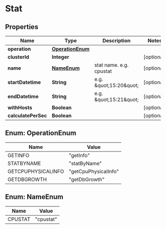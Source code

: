 

# Stat


## Properties

| Name | Type | Description | Notes |
|------------ | ------------- | ------------- | -------------|
|**operation** | [**OperationEnum**](#OperationEnum) |  |  |
|**clusterId** | **Integer** |  |  [optional] |
|**name** | [**NameEnum**](#NameEnum) | stat name. e.g. cpustat |  [optional] |
|**startDatetime** | **String** | e.g. \&quot;15:20\&quot; |  [optional] |
|**endDatetime** | **String** | e.g. \&quot;15:21\&quot; |  [optional] |
|**withHosts** | **Boolean** |  |  [optional] |
|**calculatePerSec** | **Boolean** |  |  [optional] |



## Enum: OperationEnum

| Name | Value |
|---- | -----|
| GETINFO | &quot;getInfo&quot; |
| STATBYNAME | &quot;statByName&quot; |
| GETCPUPHYSICALINFO | &quot;getCpuPhysicalInfo&quot; |
| GETDBGROWTH | &quot;getDbGrowth&quot; |



## Enum: NameEnum

| Name | Value |
|---- | -----|
| CPUSTAT | &quot;cpustat&quot; |



